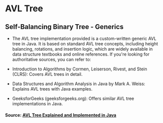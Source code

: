 # AVL Tree
## Self-Balancing Binary Tree - Generics

- The AVL tree implementation provided is a custom-written generic AVL tree in Java. It is based on standard AVL tree concepts, including height balancing, rotations, and insertion logic, which are widely available in data structure textbooks and online references. If you're looking for authoritative sources, you can refer to:

- Introduction to Algorithms by Cormen, Leiserson, Rivest, and Stein (CLRS): Covers AVL trees in detail.

- Data Structures and Algorithm Analysis in Java by Mark A. Weiss: Explains AVL trees with Java examples.

- GeeksforGeeks (geeksforgeeks.org): Offers similar AVL tree implementations in Java.

 #### Source: [AVL Tree Explained and Implemented in Java](https://www.youtube.com/watch?v=Jj9Mit24CWk)
